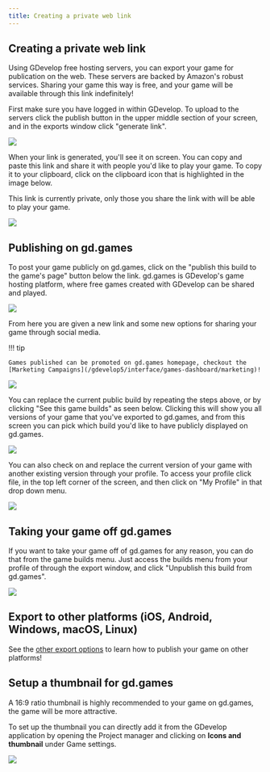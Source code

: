 ```yaml
---
title: Creating a private web link
---
```


## Creating a private web link

Using GDevelop free hosting servers, you can export your game for publication on the web. These servers are backed by Amazon's robust services. Sharing your game this way is free, and your game will be available through this link indefinitely!

First make sure you have logged in within GDevelop. To upload to the servers click the publish button in the upper middle section of your screen, and in the exports window click "generate link".

![](/gdevelop5/publishing/lilou_upload_click_publish_to_get_a_link.gif)

When your link is generated, you'll see it on screen. You can copy and paste this link and share it with people you'd like to play your game. To copy it to your clipboard, click on the clipboard icon that is highlighted in the image below.

This link is currently private, only those you share the link with will be able to play your game.

![](/gdevelop5/publishing/web/pasted/20220202-210531.png)

## Publishing on gd.games

To post your game publicly on gd.games, click on the "publish this build to the game's page" button below the link. gd.games is GDevelop's game hosting platform, where free games created with GDevelop can be shared and played.

![](/gdevelop5/publishing/web/pasted/20220202-215845.png)

From here you are given a new link and some new options for sharing your game through social media.

!!! tip

    Games published can be promoted on gd.games homepage, checkout the [Marketing Campaigns](/gdevelop5/interface/games-dashboard/marketing)!

![](/gdevelop5/publishing/web/pasted/20220202-225818.png)

You can replace the current public build by repeating the steps above, or by clicking "See this game builds" as seen below. Clicking this will show you all versions of your game that you've exported to gd.games, and from this screen you can pick which build you'd like to have publicly displayed on gd.games.

![](/gdevelop5/publishing/lilou_upload_click_here_to_see_current_game_builds.gif)

You can also check on and replace the current version of your game with another existing version through your profile. To access your profile click file, in the top left corner of the screen, and then click on "My Profile" in that drop down menu.

![](/gdevelop5/publishing/lilou_upload_check_profile_to_see_game_builds.gif)

## Taking your game off gd.games

If you want to take your game off of gd.games for any reason, you can do that from the game builds menu. Just access the builds menu from your profile of through the export window, and click "Unpublish this build from gd.games".

![](/gdevelop5/publishing/web/pasted/20220202-232127.png)

## Export to other platforms (iOS, Android, Windows, macOS, Linux)

See the [other export options](/gdevelop5/publishing) to learn how to publish your game on other platforms!

## Setup a thumbnail for gd.games

A 16:9 ratio thumbnail is highly recommended to your game on gd.games, the game will be more attractive.

To set up the thumbnail you can directly add it from the GDevelop application by opening the Project manager and clicking on **Icons and thumbnail** under Game settings.

![](/gdevelop5/publishing/project_manager_icon_and_thumbnail.png)
